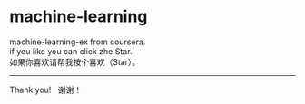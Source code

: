 # machine-learning
machine-learning-ex from coursera.  
if you like you can click zhe Star.  
如果你喜欢请帮我按个喜欢（Star）。  
***
Thank you!  
谢谢！ 
